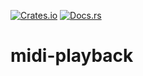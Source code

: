 [![Crates.io][ci]][cl] [![Docs.rs][di]][dl]

[ci]: https://img.shields.io/crates/v/midi-playback.svg
[cl]: https://crates.io/crates/midi-playback/

[di]: https://docs.rs/midi-playback/badge.svg
[dl]: https://docs.rs/midi-playback/

# midi-playback
